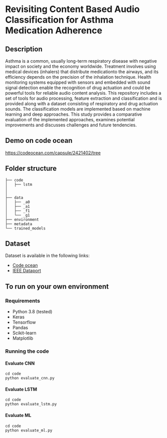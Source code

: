 # Revisiting Content Based Audio Classification for Asthma Medication Adherence



## Description

Asthma is a common, usually long-term respiratory disease with negative impact on society and the economy worldwide. Treatment involves using medical devices (inhalers) that distribute medicationto the airways, and its efficiency depends on the precision of the inhalation technique. Health monitoring systems equipped with sensors and embedded with sound signal detection enable the recognition of drug actuation and could be powerful tools for reliable audio content analysis. This repository includes a set of tools for audio processing, feature extraction and classification and is provided along with a dataset consisting of respiratory and drug actuation sounds. The classification models are implemented based on machine learning and deep approaches. This study provides a comparative evaluation of the implemented approaches, examines potential improvements and discusses challenges and future tendencies.

## Demo on code ocean

https://codeocean.com/capsule/2421402/tree

## Folder structure

```
├── code
│   ├── lstm
│    
│ 
├── data
│   ├── _a0
│   ├── _a1
│   ├── _f1
│   └── _g1
├── environment
├── metadata
└── trained_models
```

## Dataset

Dataset is available in the following links:

- [Code ocean](https://codeocean.com/capsule/2421402/tree)
- [IEEE Dataport](https://ieee-dataport.org/documents/respiratory-and-drug-actuation-dataset)

## To run on your own environment

### Requirements

- Python 3.8 (tested)
- Keras
- Tensorflow
- Pandas
- Scikit-learn
- Matplotlib

### Running the code


#### Evaluate CNN

```
cd code
python evaluate_cnn.py
```



#### Evaluate LSTM


```
cd code
python evaluate_lstm.py
```




#### Evaluate ML


```
cd code
python evaluate_ml.py
```

